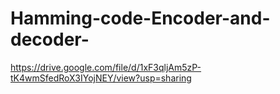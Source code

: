 # Hamming-code-Encoder-and-decoder-

https://drive.google.com/file/d/1xF3qljAm5zP-tK4wmSfedRoX3IYojNEY/view?usp=sharing
